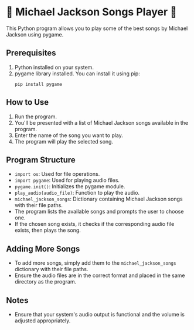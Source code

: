 # 🎵 Michael Jackson Songs Player 🕺

This Python program allows you to play some of the best songs by Michael Jackson using pygame.

## Prerequisites

1. Python installed on your system.
2. pygame library installed. You can install it using pip:
    ```
    pip install pygame
    ```

## How to Use

1. Run the program.
2. You'll be presented with a list of Michael Jackson songs available in the program.
3. Enter the name of the song you want to play.
4. The program will play the selected song.

## Program Structure

- `import os`: Used for file operations.
- `import pygame`: Used for playing audio files.
- `pygame.init()`: Initializes the pygame module.
- `play_audio(audio_file)`: Function to play the audio.
- `michael_jackson_songs`: Dictionary containing Michael Jackson songs with their file paths.
- The program lists the available songs and prompts the user to choose one.
- If the chosen song exists, it checks if the corresponding audio file exists, then plays the song.

## Adding More Songs

- To add more songs, simply add them to the `michael_jackson_songs` dictionary with their file paths.
- Ensure the audio files are in the correct format and placed in the same directory as the program.

## Notes

- Ensure that your system's audio output is functional and the volume is adjusted appropriately.
